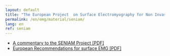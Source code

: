 ```yaml
---
layout: default
title: "The European Project  on Surface Electromyography for Non Invasive Assessment of Muscles (SENIAM, 1997-2000)"
permalink: /en/emg/material/seniam/
lang: en
ref: seniam
---
```


<ul>
    <li><a href="https://1drv.ms/b/s!AogYE2MXz2TphT4cCTapFL-eWDpf?e=7IPt8R">A commentary to the SENIAM Project [PDF]</a></li>
    <li><a href="https://1drv.ms/b/s!AogYE2MXz2TphUCX_nsBrYSoIKFR?e=cobhME">European Recommendations for surface EMG [PDF]</a></li>
</ul>